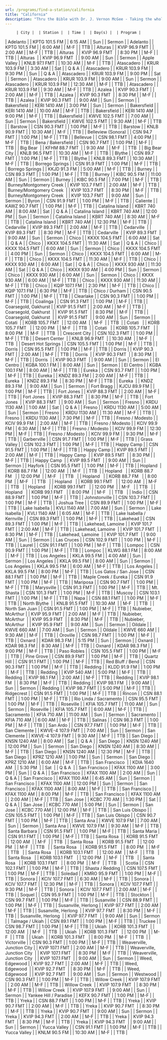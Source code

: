 ```yaml
---
url: /programs/find-a-station/california
title: "California"
description: "Thru the Bible with Dr. J. Vernon McGee - Taking the whole Word to the whole world"
---
```





         | City |  | Station |  | Time |  | Day(s) |  | Program |
| Adelanto |  | KPTG 101.5 FM |  | 6:15 AM |  | Sun |  | Sermon |
| Adelanto |  | KPTG 101.5 FM |  | 6:00 AM |  | M-F |  | TTB |
| Alturas |  | KVIP 96.9 FMT |  | 2:00 AM |  | M-F |  | TTB |
| Alturas  |  | KVIP 96.9 FMT  |  | 8:30 PM  |  | M-F  |  | TTB  |
| Alturas  |  | KVIP 96.9 FMT  |  | 9:00 AM  |  | Sun  |  | Sermon  |
| Apple Valley |  | KNLB 97.1 FMT |  | 10:30 AM |  | M-F |  | TTB |
| Atascadero |  | KRUR 103.9 FM |  | 3:30 AM |  | Sat |  | Q & A |
| Atascadero |  | KRUR 103.9 FM |  | 9:30 PM |  | Sun |  | Q & A |
| Atascadero |  | KRUR 103.9 FM |  | 9:00 PM |  | Sat |  | Sermon |
| Atascadero |  | KRUR 103.9 FM |  | 9:00 AM |  | Sun |  | Sermon |
| Atascadero |  | KRUR 103.9 FM |  | 12:30 AM |  | M-F |  | TTB |
| Atascadero |  | KRUR 103.9 FM |  | 9:30 AM |  | M-F |  | TTB |
| Azalea |  | KVIP 90.3 FMT |  | 2:00 AM |  | M-F |  | TTB |
| Azalea  |  | KVIP 90.3 FMT  |  | 8:30 PM  |  | M-F  |  | TTB  |
| Azalea  |  | KVIP 90.3 FMT  |  | 9:00 AM  |  | Sun  |  | Sermon  |
| Bakersfield |  | KERI 1410 AM |  | 3:00 PM |  | Sun |  | Sermon |
| Bakersfield |  | KERI 1410 AM |  | 10:00 AM |  | M-F |  | TTB |
| Bakersfield |  | KERI 1410 AM |  | 9:00 PM |  | M-F |  | TTB |
| Bakersfield |  | KWVE 102.5 FMT |  | 7:00 AM |  | Sun |  | Sermon |
| Bakersfield |  | KWVE 102.5 FMT |  | 9:30 AM |  | M-F |  | TTB |
| Barstow |  | CSN 90.3 FMT |  | 1:00 PM |  | M-F |  | TTB |
| Barstow |  | KNLB 90.9 FMT |  | 10:30 AM |  | M-F |  | TTB |
| Belleview (Sonora) |  | CSN 94.7 FMT |  | 1:00 PM |  | M-F |  | TTB |
| Bellevue |  | CSN 98.1 FMT |  | 4:00 PM |  | M-F |  | TTB |
| Bena / Bakersfield |  | CSN 90.7 FMT |  | 1:00 PM |  | M-F |  | TTB |
| Big Bear  |  | KFHM 88.7 FMT  |  | 9:30 AM  |  | M-F  |  | TTB  |
| Big Bear City |  | KNLB 96.5 FMT |  | 10:30 AM |  | M-F |  | TTB |
| Blythe |  | CSN 89.7 FMT |  | 1:00 PM |  | M-F |  | TTB |
| Blythe |  | KNLB 89.3 FMT |  | 10:30 AM |  | M-F |  | TTB |
| Borrego Springs |  | CSN 91.9 FMT |  | 1:00 PM |  | M-F |  | TTB |
| Borrego Springs |  | KKJD 91.3 FM |  | 5:00 AM |  | M-F |  | TTB |
| Burney |  | CSN 89.3 FMT |  | 1:00 PM |  | M-F |  | TTB |
| Burney |  | KIBC 90.5 FM |  | 11:00 AM |  | Sun |  | Sermon |
| Burney |  | KIBC 90.5 FM |  | 7:00 PM |  | M-F |  | TTB |
| Burney/Montgomery Creek |  | KVIP 103.7 FMT |  | 2:00 AM |  | M-F |  | TTB |
| Burney/Montgomery Creek  |  | KVIP 103.7 FMT  |  | 8:30 PM  |  | M-F  |  | TTB  |
| Burney/Montgomery Creek  |  | KVIP 103.7 FMT  |  | 9:00 AM  |  | Sun  |  | Sermon  |
| Byron |  | CSN 91.9 FMT |  | 1:00 PM |  | M-F |  | TTB |
| Caliente  |  | KAWZ 90.7 FMT  |  | 1:00 PM  |  | M-F  |  | TTB  |
| Catalina Island |  | KBRT 740 AM |  | 8:00 AM |  | Sat |  | Q & A |
| Catalina Island |  | KBRT 740 AM |  | 12:00 PM |  | Sun |  | Sermon |
| Catalina Island |  | KBRT 740 AM |  | 8:30 AM |  | M-F |  | TTB |
| Catalina Island |  | KBRT 740 AM |  | 12:30 PM |  | M-F |  | TTB |
| Cedarville |  | KVIP 89.3 FMT |  | 2:00 AM |  | M-F |  | TTB |
| Cedarville  |  | KVIP 89.3 FMT  |  | 8:30 PM  |  | M-F  |  | TTB  |
| Cedarville  |  | KVIP 89.3 FMT  |  | 9:00 AM  |  | Sun  |  | Sermon  |
| Chico |  | KKXX 104.5 FMT |  | 6:00 AM |  | Sat |  | Q & A |
| Chico |  | KKXX 104.5 FMT |  | 11:30 AM |  | Sat |  | Q & A |
| Chico |  | KKXX 104.5 FMT |  | 6:00 AM |  | Sun |  | Sermon |
| Chico |  | KKXX 104.5 FMT |  | 4:00 PM |  | Sun |  | Sermon |
| Chico |  | KKXX 104.5 FMT |  | 6:00 AM |  | M-F |  | TTB |
| Chico |  | KKXX 104.5 FMT |  | 11:30 AM |  | M-F |  | TTB |
| Chico |  | KKXX 930 AM |  | 6:00 AM |  | Sat |  | Q & A |
| Chico |  | KKXX 930 AM |  | 11:30 AM |  | Sat |  | Q & A |
| Chico |  | KKXX 930 AM |  | 4:00 PM |  | Sun |  | Sermon |
| Chico |  | KKXX 930 AM |  | 6:00 AM |  | Sun |  | Sermon |
| Chico |  | KKXX 930 AM |  | 6:00 AM |  | M-F |  | TTB |
| Chico |  | KKXX 930 AM |  | 11:30 AM |  | M-F |  | TTB |
| Chico |  | KQIP 107.1 FM |  | 2:30 PM |  | M-F |  | TTB |
| Chico |  | KQIP 107.1 FM |  | 6:30 PM |  | M-F |  | TTB |
| Chico / Durham |  | CSN 90.5 FMT |  | 1:00 PM |  | M-F |  | TTB |
| Clearlake |  | CSN 90.3 FMT |  | 1:00 PM |  | M-F |  | TTB |
| Coalinga |  | CSN 91.3 FMT |  | 1:00 PM |  | M-F |  | TTB |
| Coarsegold, Oakhurst |  | KVIP 91.5 FMT |  | 2:00 AM |  | M-F |  | TTB |
| Coarsegold, Oakhurst  |  | KVIP 91.5 FMT  |  | 8:30 PM  |  | M-F  |  | TTB  |
| Coarsegold, Oakhurst  |  | KVIP 91.5 FMT  |  | 9:00 AM  |  | Sun  |  | Sermon  |
| Cotati  |  | KORB 105.7 FMT  |  | 12:00 AM  |  | M-F  |  | TTB  |
| Cotati   |  | KORB 105.7 FMT   |  | 12:00 PM  |  | M-F  |  | TTB  |
| Cotati   |  | KORB 105.7 FMT   |  | 8:00 PM  |  | M-F  |  | TTB  |
| Crescent City |  | CSN 102.3 FMT |  | 1:00 PM |  | M-F |  | TTB |
| Desert Center  |  | KNLB 96.9 FMT  |  | 10:30 AM  |  | M-F  |  | TTB  |
| Desert Hot Springs |  | CSN 105.5 FMT |  | 1:00 PM |  | M-F |  | TTB |
| Dorris |  | CSN 95.5 FMT |  | 1:00 PM |  | M-F |  | TTB |
| Dorris |  | KVIP 90.3 FMT |  | 2:00 AM |  | M-F |  | TTB |
| Dorris  |  | KVIP 90.3 FMT  |  | 8:30 PM  |  | M-F  |  | TTB  |
| Dorris  |  | KVIP 90.3 FMT  |  | 9:00 AM  |  | Sun  |  | Sermon  |
| El Centro |  | KGBA 100.1 FM |  | 8:00 AM |  | Sun |  | Sermon |
| El Centro |  | KGBA 100.1 FM |  | 8:00 AM |  | M-F |  | TTB |
| Eureka |  | CSN 93.7 FMT |  | 1:00 PM |  | M-F |  | TTB |
| Eureka |  | KNDZ 89.3 FM |  | 2:00 AM |  | M-F |  | TTB |
| Eureka  |  | KNDZ 89.3 FM  |  | 8:30 PM  |  | M-F  |  | TTB  |
| Eureka  |  | KNDZ 89.3 FM  |  | 9:00 AM  |  | Sun  |  | Sermon  |
| Fort Bragg  |  | KJCU 89.9 FM  |  | 1:00 PM  |  | M-F  |  | TTB  |
| Fort Jones |  | KVIP 88.3 FMT |  | 2:00 AM |  | M-F |  | TTB |
| Fort Jones  |  | KVIP 88.3 FMT  |  | 8:30 PM  |  | M-F  |  | TTB  |
| Fort Jones  |  | KVIP 88.3 FMT  |  | 9:00 AM  |  | Sun  |  | Sermon  |
| Fresno |  | KRDU 1130 AM |  | 1:00 AM |  | Sat |  | Q & A |
| Fresno |  | KRDU 1130 AM |  | 5:00 AM |  | Sun |  | Sermon |
| Fresno |  | KRDU 1130 AM |  | 11:30 AM |  | M-F |  | TTB |
| Fresno |  | KRDU 1130 AM |  | 7:30 PM |  | M-F |  | TTB |
| Fresno / Modesto |  | KCIV 99.9 FM |  | 2:00 AM |  | M-F |  | TTB |
| Fresno / Modesto |  | KCIV 99.9 FM |  | 6:30 AM |  | M-F |  | TTB |
| Fresno / Modesto |  | KCIV 99.9 FM |  | 12:30 PM |  | M-F |  | TTB |
| Fresno / Modesto |  | KCIV 99.9 FM |  | 9:30 PM |  | M-F |  | TTB |
| Garberville |  | CSN 91.7 FMT |  | 1:00 PM |  | M-F |  | TTB |
| Grass Valley |  | CSN 102.3 FMT |  | 1:00 PM |  | M-F |  | TTB |
| Happy Camp |  | CSN 91.5 FMT |  | 1:00 PM |  | M-F |  | TTB |
| Happy Camp |  | KVIP 89.5 FMT |  | 2:00 AM |  | M-F |  | TTB |
| Happy Camp  |  | KVIP 89.5 FMT  |  | 8:30 PM  |  | M-F  |  | TTB  |
| Happy Camp  |  | KVIP 89.5 FMT  |  | 9:00 AM  |  | Sun  |  | Sermon  |
| Hayfork |  | CSN 95.5 FMT |  | 1:00 PM |  | M-F |  | TTB |
| Hopland  |  | KORB 88.7 FM  |  | 12:00 AM  |  | M-F  |  | TTB  |
| Hopland   |  | KORB 88.7 FM   |  | 12:00 PM  |  | M-F   |  | TTB   |
| Hopland   |  | KORB 88.7 FM   |  | 8:00 PM  |  | M-F   |  | TTB   |
| Hopland   |  | KORB 99.1 FMT   |  | 12:00 AM  |  | M-F   |  | TTB   |
| Hopland   |  | KORB 99.1 FMT   |  | 12:00 PM  |  | M-F   |  | TTB   |
| Hopland   |  | KORB 99.1 FMT   |  | 8:00 PM  |  | M-F   |  | TTB   |
| Indio |  | CSN 88.9 FMT |  | 1:00 PM |  | M-F |  | TTB |
| Johnstonville |  | CSN 103.7 FMT |  | 1:00 PM |  | M-F |  | TTB |
| Joshua Tree |  | CSN 89.9 FMT |  | 1:00 PM |  | M-F |  | TTB |
| Lake Isabella |  | KVLI 1140 AM |  | 7:00 AM |  | Sun |  | Sermon |
| Lake Isabella |  | KVLI 1140 AM |  | 6:05 AM |  | M-F |  | TTB |
| Lake Isabella / Kernville |  | CSN 89.3 FMT |  | 1:00 PM |  | M-F |  | TTB |
| Lakehead |  | CSN 89.3 FMT |  | 1:00 PM |  | M-F |  | TTB |
| Lakehead, Lamoine |  | KVIP 101.7 FMT |  | 2:00 AM |  | M-F |  | TTB |
| Lakehead, Lamoine  |  | KVIP 101.7 FMT  |  | 8:30 PM  |  | M-F  |  | TTB  |
| Lakehead, Lamoine  |  | KVIP 101.7 FMT  |  | 9:00 AM  |  | Sun  |  | Sermon  |
| Las Cruces |  | CSN 102.9 FMT |  | 1:00 PM |  | M-F |  | TTB |
| Laurel |  | CSN 91.1 FMT |  | 1:00 PM |  | M-F |  | TTB |
| Lompoc |  | CSN 90.9 FMT |  | 1:00 PM |  | M-F |  | TTB |
| Lompoc |  | KLWG 88.1 FM |  | 8:00 AM |  | M-F |  | TTB |
| Los Angeles |  | KKLA 99.5 FM |  | 4:00 AM |  | Sun |  | Sermon |
| Los Angeles |  | KKLA 99.5 FM |  | 8:00 AM |  | Sun |  | Sermon |
| Los Angeles |  | KKLA 99.5 FM |  | 6:00 AM |  | M-F |  | TTB |
| Los Angeles |  | KKLA 99.5 FM |  | 8:00 PM |  | M-F |  | TTB |
| Los Gatos / San Jose |  | CSN 88.1 FMT |  | 1:00 PM |  | M-F |  | TTB |
| Maple Creek / Eureka |  | CSN 91.9 FMT |  | 1:00 PM |  | M-F |  | TTB |
| Mariposa |  | CSN 90.7 FMT |  | 1:00 PM |  | M-F |  | TTB |
| Marysville |  | CSN 91.3 FMT |  | 1:00 PM |  | M-F |  | TTB |
| Mt. Shasta |  | CSN 101.3 FMT |  | 1:00 PM |  | M-F |  | TTB |
| Muscoy |  | CSN 103.1 FMT |  | 1:00 PM |  | M-F |  | TTB |
| Napa |  | CSN 88.1 FMT |  | 1:00 PM |  | M-F |  | TTB |
| North Blythe  |  | KNLB 91.5 FMT  |  | 10:30 AM  |  | M-F  |  | TTB  |
| North San Juan |  | CSN 91.5 FMT |  | 1:00 PM |  | M-F |  | TTB |
| Nubieber, McArthur |  | KVIP 95.9 FMT |  | 2:00 AM |  | M-F |  | TTB |
| Nubieber, McArthur  |  | KVIP 95.9 FMT  |  | 8:30 PM  |  | M-F  |  | TTB  |
| Nubieber, McArthur  |  | KVIP 95.9 FMT  |  | 9:00 AM  |  | Sun  |  | Sermon  |
| Oildale |  | KWVE 660 AM |  | 7:00 AM |  | Sun |  | Sermon |
| Oildale |  | KWVE 660 AM |  | 9:30 AM |  | M-F |  | TTB |
| Oroville |  | CSN 98.7 FMT |  | 1:00 PM |  | M-F |  | TTB |
| Oxnard |  | KDAR 98.3 FM |  | 5:15 PM |  | Sun |  | Sermon |
| Oxnard |  | KDAR 98.3 FM |  | 8:30 AM |  | M-F |  | TTB |
| Oxnard |  | KDAR 98.3 FM |  | 9:00 PM |  | M-F |  | TTB |
| Paso Robles |  | CSN 105.5 FMT |  | 1:00 PM |  | M-F |  | TTB |
| Pine Grove |  | CSN 89.9 FMT |  | 1:00 PM |  | M-F |  | TTB |
| Quartz Hill |  | CSN 91.1 FMT |  | 1:00 PM |  | M-F |  | TTB |
| Red Bluff / Bend |  | CSN 90.3 FMT |  | 1:00 PM |  | M-F |  | TTB |
| Redding  |  | KLDD 91.9 FM  |  | 1:00 PM  |  | M-F  |  | TTB  |
| Redding |  | KVIP 540 AM |  | 5:00 PM |  | M-F |  | TTB |
| Redding |  | KVIP 98.1 FM |  | 2:00 AM |  | M-F |  | TTB |
| Redding  |  | KVIP 98.1 FM  |  | 8:30 PM  |  | M-F  |  | TTB  |
| Redding  |  | KVIP 98.1 FM  |  | 9:00 AM  |  | Sun  |  | Sermon  |
| Redding |  | KVIP 98.7 FMT |  | 5:00 PM |  | M-F |  | TTB |
| Ridgecrest |  | CSN 91.5 FMT |  | 1:00 PM |  | M-F |  | TTB |
| Rincon |  | CSN 88.1 FMT |  | 1:00 PM |  | M-F |  | TTB |
| Rio Linda / Sacramento |  | CSN 95.5 FMT |  | 1:00 PM |  | M-F |  | TTB |
| Roseville |  | KFIA 105.7 FMT |  | 11:00 AM |  | Sun |  | Sermon |
| Roseville |  | KFIA 105.7 FMT |  | 6:00 AM |  | M-F |  | TTB |
| Sacramento |  | KFIA 710 AM |  | 11:00 AM |  | Sun |  | Sermon |
| Sacramento |  | KFIA 710 AM |  | 6:00 AM |  | M-F |  | TTB |
| Salinas |  | CSN 98.3 FMT |  | 1:00 PM |  | M-F |  | TTB |
| San Ardo |  | CSN 97.7 FMT |  | 1:00 PM |  | M-F |  | TTB |
| San Clemente |  | KWVE-4 107.9 FMT |  | 7:00 AM |  | Sun |  | Sermon |
| San Clemente |  | KWVE-4 107.9 FMT |  | 9:30 AM |  | M-F |  | TTB |
| San Diego |  | KNSN 1240 AM |  | 8:00 AM |  | Sat |  | Q & A |
| San Diego |  | KNSN 1240 AM |  | 12:00 PM |  | Sun |  | Sermon |
| San Diego |  | KNSN 1240 AM |  | 8:30 AM |  | M-F |  | TTB |
| San Diego |  | KNSN 1240 AM |  | 12:30 PM |  | M-F |  | TTB |
| San Diego |  | KPRZ 1210 AM |  | 1:00 PM |  | Sun |  | Sermon |
| San Diego |  | KPRZ 1210 AM |  | 6:00 AM |  | M-F |  | TTB |
| San Francisco  |  | KDIA 1640 AM  |  | 5:30 PM  |  | Sat  |  | Q & A  |
| San Francisco |  | KFAX 1100 AM |  | 3:00 PM |  | Sun |  | Q & A |
| San Francisco |  | KFAX 1100 AM |  | 2:00 AM |  | Sun |  | Q & A |
| San Francisco |  | KFAX 1100 AM |  | 6:45 AM |  | Sun |  | Sermon |
| San Francisco |  | KFAX 1100 AM |  | 12:00 PM |  | Sun |  | Sermon |
| San Francisco |  | KFAX 1100 AM |  | 8:00 AM |  | M-F |  | TTB |
| San Francisco |  | KFAX 1100 AM |  | 8:00 PM |  | M-F |  | TTB |
| San Francisco |  | KFAX 1100 AM |  | 2:00 AM |  | M-F |  | TTB |
| San Jose |  | KCBC 770 AM |  | 1:30 PM |  | Sat |  | Q & A |
| San Jose |  | KCBC 770 AM |  | 5:00 PM |  | Sun |  | Sermon |
| San Jose |  | KCBC 770 AM |  | 12:00 PM |  | M-F |  | TTB |
| San Luis Obispo |  | CSN 105.5 FMT |  | 1:00 PM |  | M-F |  | TTB |
| San Luis Obispo |  | CSN 90.7 FMT |  | 1:00 PM |  | M-F |  | TTB |
| Santa Ana |  | KWVE 107.9 FM |  | 7:00 AM |  | Sun |  | Sermon |
| Santa Ana |  | KWVE 107.9 FM |  | 9:30 AM |  | M-F |  | TTB |
| Santa Barbara |  | CSN 91.5 FMT |  | 1:00 PM |  | M-F |  | TTB |
| Santa Maria |  | CSN 91.1 FMT |  | 1:00 PM |  | M-F |  | TTB |
| Santa Rosa  |  | KORB 91.5 FMT  |  | 12:00 AM  |  | M-F  |  | TTB  |
| Santa Rosa   |  | KORB 91.5 FMT   |  | 12:00 PM  |  | M-F  |  | TTB   |
| Santa Rosa   |  | KORB 91.5 FMT   |  | 8:00 PM  |  | M-F  |  | TTB   |
| Santa Rosa   |  | KORB 103.1 FMT   |  | 12:00 AM  |  | M-F  |  | TTB   |
| Santa Rosa   |  | KORB 103.1 FMT   |  | 12:00 PM  |  | M-F  |  | TTB   |
| Santa Rosa   |  | KORB 103.1 FMT   |  | 8:00 PM  |  | M-F  |  | TTB   |
| Scotia |  | CSN 102.1 FMT |  | 1:00 PM |  | M-F |  | TTB |
| Shasta / Redding |  | CSN 107.5 FMT |  | 1:00 PM |  | M-F |  | TTB |
| Soledad  |  | KMRO 95.9 FMT  |  | 1:00 PM  |  | M-F  |  | TTB  |
| Sonora |  | KCIV 107.7 FMT |  | 6:30 AM |  | M-F |  | TTB |
| Sonora |  | KCIV 107.7 FMT |  | 12:30 PM |  | M-F |  | TTB |
| Sonora |  | KCIV 107.7 FMT |  | 9:30 PM |  | M-F |  | TTB |
| Sonora |  | KCIV 107.7 FMT |  | 2:00 AM |  | M-F |  | TTB |
| Soquel |  | CSN 95.9 FMT |  | 1:00 PM |  | M-F |  | TTB |
| Stockton |  | CSN 99.7 FMT |  | 1:00 PM |  | M-F |  | TTB |
| Susanville |  | CSN 88.9 FMT |  | 1:00 PM |  | M-F |  | TTB |
| Susanville, Herlong |  | KVIP 97.7 FMT |  | 2:00 AM |  | M-F |  | TTB |
| Susanville, Herlong  |  | KVIP 97.7 FMT  |  | 8:30 PM  |  | M-F  |  | TTB  |
| Susanville, Herlong  |  | KVIP 97.7 FMT  |  | 9:00 AM  |  | Sun  |  | Sermon  |
| Talmage / Ukiah |  | CSN 89.1 FMT |  | 1:00 PM |  | M-F |  | TTB |
| Truckee |  | CSN 98.7 FMT |  | 1:00 PM |  | M-F |  | TTB |
| Ukiah  |  | KORB 101.3 FMT  |  | 12:00 AM  |  | M-F  |  | TTB  |
| Ukiah  |  | KORB 101.3 FMT   |  | 12:00 PM  |  | M-F  |  | TTB  |
| Ukiah  |  | KORB 101.3 FMT   |  | 8:00 PM  |  | M-F  |  | TTB  |
| Victorville |  | CSN 90.3 FMT |  | 1:00 PM |  | M-F |  | TTB |
| Weaverville, Junction City |  | KVIP 107.1 FMT |  | 2:00 AM |  | M-F |  | TTB |
| Weaverville, Junction City  |  | KVIP 107.1 FMT  |  | 8:30 PM  |  | M-F  |  | TTB  |
| Weaverville, Junction City  |  | KVIP 107.1 FMT  |  | 9:00 AM  |  | Sun  |  | Sermon  |
| Weed, Edgewood |  | KVIP 92.7 FMT |  | 2:00 AM |  | M-F |  | TTB |
| Weed, Edgewood  |  | KVIP 92.7 FMT  |  | 8:30 PM  |  | M-F  |  | TTB  |
| Weed, Edgewood  |  | KVIP 92.7 FMT  |  | 9:00 AM  |  | Sun  |  | Sermon  |
| Westwood |  | CSN 90.3 FMT |  | 1:00 PM |  | M-F |  | TTB |
| Willow Creek |  | KVIP 107.9 FMT |  | 2:00 AM |  | M-F |  | TTB |
| Willow Creek  |  | KVIP 107.9 FMT  |  | 8:30 PM  |  | M-F  |  | TTB  |
| Willow Creek  |  | KVIP 107.9 FMT  |  | 9:00 AM  |  | Sun  |  | Sermon  |
| Yankee Hill / Paradise  |  | KEFX 90.7 FMT  |  | 1:00 PM  |  | M-F  |  | TTB  |
| Yreka |  | CSN 88.7 FMT |  | 1:00 PM |  | M-F |  | TTB |
| Yreka |  | KVIP 90.7 FMT |  | 2:00 AM |  | M-F |  | TTB |
| Yreka  |  | KVIP 90.7 FMT  |  | 8:30 PM  |  | M-F  |  | TTB  |
| Yreka  |  | KVIP 90.7 FMT  |  | 9:00 AM  |  | Sun  |  | Sermon  |
| Yreka |  | KVIP 94.3 FMT |  | 2:00 AM |  | M-F |  | TTB |
| Yreka  |  | KVIP 94.3 FMT  |  | 8:30 PM  |  | M-F  |  | TTB  |
| Yreka  |  | KVIP 94.3 FMT  |  | 9:00 AM  |  | Sun  |  | Sermon  |
| Yucca Valley |  | CSN 91.1 FMT |  | 1:00 PM |  | M-F |  | TTB |
| Yucca Valley |  | KNLM 90.5 FM |  | 10:30 AM |  | M-F |  | TTB |

  

  

  

  

  

  

  





